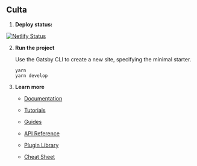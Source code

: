## Culta

1. **Deploy status:**

[![Netlify Status](https://api.netlify.com/api/v1/badges/25be99be-98bc-4c8c-8f37-586cf7c59d1f/deploy-status)](https://app.netlify.com/sites/whimsical-llama-36c381/deploys)

2.  **Run the project**

    Use the Gatsby CLI to create a new site, specifying the minimal starter.

    ```shell
    yarn
    yarn develop
    ```

3.  **Learn more**

    - [Documentation](https://www.gatsbyjs.com/docs/?utm_source=starter&utm_medium=readme&utm_campaign=minimal-starter)

    - [Tutorials](https://www.gatsbyjs.com/tutorial/?utm_source=starter&utm_medium=readme&utm_campaign=minimal-starter)

    - [Guides](https://www.gatsbyjs.com/tutorial/?utm_source=starter&utm_medium=readme&utm_campaign=minimal-starter)

    - [API Reference](https://www.gatsbyjs.com/docs/api-reference/?utm_source=starter&utm_medium=readme&utm_campaign=minimal-starter)

    - [Plugin Library](https://www.gatsbyjs.com/plugins?utm_source=starter&utm_medium=readme&utm_campaign=minimal-starter)

    - [Cheat Sheet](https://www.gatsbyjs.com/docs/cheat-sheet/?utm_source=starter&utm_medium=readme&utm_campaign=minimal-starter)
